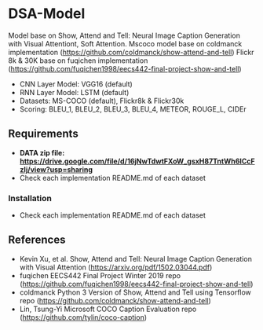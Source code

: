 # DSA-Model

Model base on Show, Attend and Tell: Neural Image Caption Generation with Visual Attentiont, Soft Attention.
Mscoco model base on coldmanck implementation (https://github.com/coldmanck/show-attend-and-tell)
Flickr 8k & 30K base on fuqichen implementation (https://github.com/fuqichen1998/eecs442-final-project-show-and-tell)
- CNN Layer Model: VGG16 (default)
- RNN Layer Model: LSTM (default)
- Datasets: MS-COCO (default), Flickr8k & Flickr30k
- Scoring: BLEU_1, BLEU_2, BLEU_3, BLEU_4, METEOR, ROUGE_L, CIDEr

## Requirements
- **DATA zip file: https://drive.google.com/file/d/16jNwTdwtFXoW_gsxH87TntWh6ICcFzIj/view?usp=sharing**
- Check each implementation README.md of each dataset

### Installation 
- Check each implementation README.md of each dataset

## References

* Kevin Xu, et al. Show, Attend and Tell: Neural Image Caption Generation with Visual Attention (https://arxiv.org/pdf/1502.03044.pdf)
* fuqichen EECS442 Final Project Winter 2019 repo (https://github.com/fuqichen1998/eecs442-final-project-show-and-tell)
* coldmanck Python 3 Version of Show, Attend and Tell using Tensorflow repo (https://github.com/coldmanck/show-attend-and-tell)
* Lin, Tsung-Yi Microsoft COCO Caption Evaluation repo (https://github.com/tylin/coco-caption)
